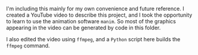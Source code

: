 I'm including this mainly for my own convenience and future reference.
I created a YouTube video to describe this project, and I took the opportunity to learn to use the animation software `manim`.
So most of the graphics appearing in the video can be generated by code in this folder.

I also edited the video using `ffmpeg`, and a `Python` script here builds the `ffmpeg` command.
